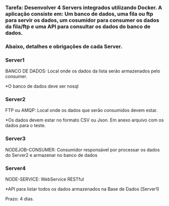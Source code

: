 
<h3>Tarefa: Desenvolver 4 Servers integrados utilizando Docker. A aplicação consiste em: Um banco de dados, uma fila ou ftp para servir os dados, um cosumidor para consumer os dados da fila/ftp e uma API para consultar os dados do banco de dados.<h3>

 

Abaixo, detalhes e obrigações de cada Server.

 

<h3>Server1</h3>
 BANCO DE DADOS: Local onde os dados da lista serão armazenados pelo consumer.

*O banco de dados deve ser nosql

 

<h3>Server2</h3>
 FTP ou AMQP: Local onde os dados que serão consumidos devem estar.

*Os dados devem estar no formato CSV ou Json. Em anexo arquivo com os dados para o teste.

 

<h3>Server3</h3>
 NODEJOB-CONSUMER: Consumidor responsável por processar os dados do Server2 e armazenar no banco de dados

 

<h3>Server4</h3>
 NODE-SERVICE: WebService RESTful

*API para listar todos os dados armazenados na Base de Dados (Server1)



Prazo: 4 dias.
